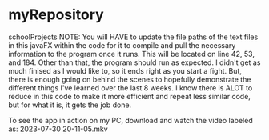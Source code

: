 # myRepository
schoolProjects
NOTE: You will HAVE to update the file paths of the text files in this javaFX within the code for it to compile and pull the necessary information
to the program once it runs. This will be located on line 42, 53, and 184.
Other than that, the program should run as expected. I didn't get as much finised as I would like to, so it ends right as you start a fight. But, there
is enough going on behind the scenes to hopefully demonstrate the different things I've learned over the last 8 weeks. I know there is ALOT to 
reduce in this code to make it more efficient and repeat less similar code, but for what it is, it gets the job done. 

To see the app in action on my PC, download and watch the video labeled as: 2023-07-30 20-11-05.mkv
